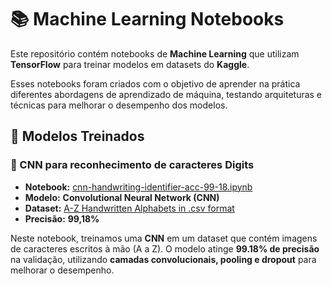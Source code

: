 # 📚 Machine Learning Notebooks  

Este repositório contém notebooks de **Machine Learning** que utilizam **TensorFlow** para treinar modelos em datasets do **Kaggle**. 

Esses notebooks foram criados com o objetivo de aprender na prática diferentes abordagens de aprendizado de máquina, testando arquiteturas e técnicas para melhorar o desempenho dos modelos.  

## 🚀 Modelos Treinados  

### 🧠 CNN para reconhecimento de caracteres Digits  
* **Notebook:** [cnn-handwriting-identifier-acc-99-18.ipynb](https://github.com/fatorius/ml-notebooks/blob/main/cnn-handwriting-identifie/)
* **Modelo:** **Convolutional Neural Network (CNN)**  
* **Dataset:** [A-Z Handwritten Alphabets in .csv format](https://www.kaggle.com/datasets/sachinpatel21/az-handwritten-alphabets-in-csv-format)
* **Precisão:** **99,18%**  

Neste notebook, treinamos uma **CNN** em um dataset que contém imagens de caracteres escritos à mão (A a Z). O modelo atinge **99.18% de precisão** na validação, utilizando **camadas convolucionais, pooling e dropout** para melhorar o desempenho.  

